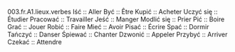 003.fr.A1.lieux.verbes
Iść :: Aller
Być :: Être
Kupić :: Acheter
Uczyć się :: Étudier
Pracować :: Travailler
Jeść :: Manger
Modlić się :: Prier
Pić :: Boire
Grać :: Jouer
Robić :: Faire
Mieć :: Avoir
Pisać :: Écrire
Spać :: Dormir
Tańczyć :: Danser
Śpiewać :: Chanter
Dzwonić :: Appeler
Przybyć :: Arriver
Czekać :: Attendre
